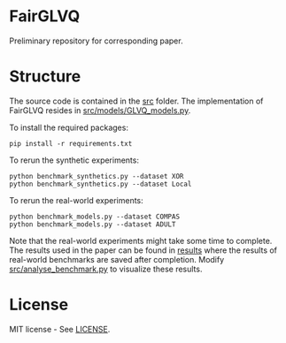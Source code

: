 # FairGLVQ
Preliminary repository for corresponding paper.


# Structure
The source code is contained in the [src](src) folder.
The implementation of FairGLVQ resides in [src/models/GLVQ_models.py](src/models/GLVQ_models.py).

To install the required packages:
``` 
pip install -r requirements.txt
```

To rerun the synthetic experiments: 
``` 
python benchmark_synthetics.py --dataset XOR
python benchmark_synthetics.py --dataset Local
```

To rerun the real-world experiments: 
``` 
python benchmark_models.py --dataset COMPAS
python benchmark_models.py --dataset ADULT
```

Note that the real-world experiments might take some time to complete.
The results used in the paper can be found in [results](results)
where the results of real-world benchmarks are saved after completion.
Modify [src/analyse_benchmark.py](src/analyse_benchmark.py) to visualize these results.

# License
MIT license - See [LICENSE](LICENSE).